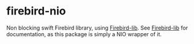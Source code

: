 # firebird-nio

Non blocking swift Firebird library, using [Firebird-lib](https://github.com/Jawtoch/firebird-lib).
See [Firebird-lib](https://github.com/Jawtoch/firebird-lib) for documentation, as this package is simply a NIO wrapper of it.
